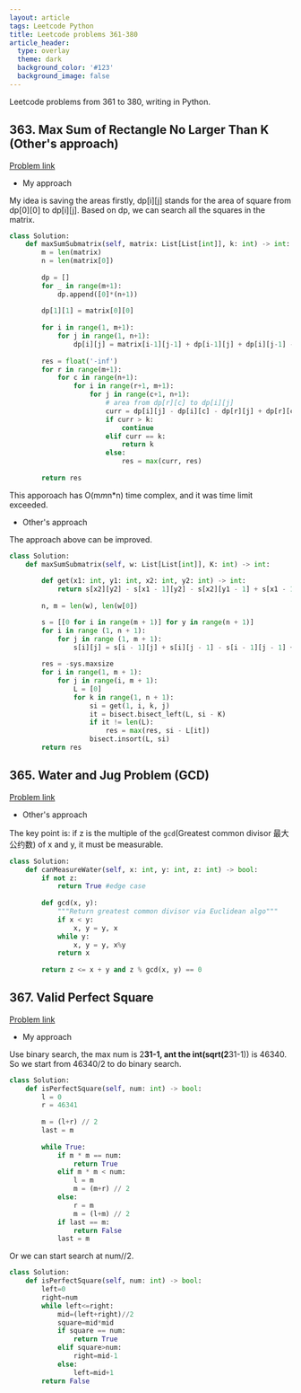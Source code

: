 ```yaml
---
layout: article
tags: Leetcode Python
title: Leetcode problems 361-380
article_header:
  type: overlay
  theme: dark
  background_color: '#123'
  background_image: false
---
```


Leetcode problems from 361 to 380, writing in Python.

<!--more-->

## 363. Max Sum of Rectangle No Larger Than K  (Other's approach)

[Problem link](https://leetcode.com/problems/max-sum-of-rectangle-no-larger-than-k/)

- My approach

My idea is saving the areas firstly, dp[i][j] stands for the area of square from dp[0][0] to dp[i][j]. Based on dp, we can search all the squares in the matrix.

```python
class Solution:
    def maxSumSubmatrix(self, matrix: List[List[int]], k: int) -> int:
        m = len(matrix)
        n = len(matrix[0])
        
        dp = []
        for _ in range(m+1):
            dp.append([0]*(n+1))
        
        dp[1][1] = matrix[0][0]
            
        for i in range(1, m+1):
            for j in range(1, n+1):
                dp[i][j] = matrix[i-1][j-1] + dp[i-1][j] + dp[i][j-1] - dp[i-1][j-1]
        
        res = float('-inf')
        for r in range(m+1):
            for c in range(n+1):
                for i in range(r+1, m+1):
                    for j in range(c+1, n+1):
                        # area from dp[r][c] to dp[i][j]
                        curr = dp[i][j] - dp[i][c] - dp[r][j] + dp[r][c]
                        if curr > k:
                            continue
                        elif curr == k:
                            return k
                        else:
                            res = max(curr, res)
        
        return res
```

This apporoach has O(m*m*n*n) time complex, and it was time limit exceeded.

- Other's approach

The approach above can be improved.

```python
class Solution:
    def maxSumSubmatrix(self, w: List[List[int]], K: int) -> int:
        
        def get(x1: int, y1: int, x2: int, y2: int) -> int:
            return s[x2][y2] - s[x1 - 1][y2] - s[x2][y1 - 1] + s[x1 - 1][y1 - 1]
        
        n, m = len(w), len(w[0])

        s = [[0 for i in range(m + 1)] for y in range(n + 1)]
        for i in range (1, n + 1):
            for j in range (1, m + 1):
                s[i][j] = s[i - 1][j] + s[i][j - 1] - s[i - 1][j - 1] + w[i - 1][j - 1]
        
        res = -sys.maxsize
        for i in range(1, m + 1):
            for j in range(i, m + 1):
                L = [0]
                for k in range(1, n + 1):
                    si = get(1, i, k, j)
                    it = bisect.bisect_left(L, si - K)
                    if it != len(L):
                        res = max(res, si - L[it])
                    bisect.insort(L, si)
        return res
```


## 365. Water and Jug Problem  (GCD)

[Problem link](https://leetcode.com/problems/water-and-jug-problem/)

- Other's approach

The key point is: if z is the multiple of the `gcd`(Greatest common divisor 最大公约数) of x and y, it must be measurable.

```python
class Solution:
    def canMeasureWater(self, x: int, y: int, z: int) -> bool:
        if not z: 
            return True #edge case 
        
        def gcd(x, y): 
            """Return greatest common divisor via Euclidean algo"""
            if x < y:
                x, y = y, x
            while y:
                x, y = y, x%y
            return x
        
        return z <= x + y and z % gcd(x, y) == 0
```


## 367. Valid Perfect Square

[Problem link](https://leetcode.com/problems/valid-perfect-square/)

- My approach

Use binary search, the max num is 2**31-1, ant the int(sqrt(2**31-1)) is 46340. So we start from 46340/2 to do binary search.

```python
class Solution:
    def isPerfectSquare(self, num: int) -> bool:
        l = 0
        r = 46341
        
        m = (l+r) // 2
        last = m
        
        while True:
            if m * m == num:
                return True
            elif m * m < num:
                l = m
                m = (m+r) // 2
            else:
                r = m
                m = (l+m) // 2
            if last == m:
                return False
            last = m
```

Or we can start search at num//2.

```python
class Solution:
    def isPerfectSquare(self, num: int) -> bool:
        left=0
        right=num
        while left<=right:
            mid=(left+right)//2
            square=mid*mid
            if square == num:
                return True
            elif square>num:
                right=mid-1
            else:
                left=mid+1
        return False
```

